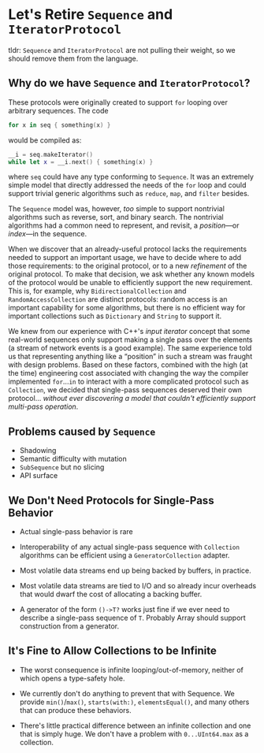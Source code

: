 # Let's Retire `Sequence` and `IteratorProtocol`

tldr: `Sequence` and `IteratorProtocol` are not pulling their weight, so we
should remove them from the language.

## Why do we have `Sequence` and `IteratorProtocol`?

These protocols were originally created to support `for` looping over
arbitrary sequences.  The code 

```swift
for x in seq { something(x) }
```

would be compiled as:

```swift
__i = seq.makeIterator()
while let x = __i.next() { something(x) }
```

where `seq` could have any type conforming to `Sequence`.  It was an
extremely simple model that directly addressed the needs of the `for`
loop and could support trivial generic algorithms such as `reduce`,
`map`, and `filter` besides.

The `Sequence` model was, however, *too* simple to support nontrivial
algorithms such as reverse, sort, and binary search.  The nontrivial
algorithms had a common need to represent, and revisit, a
*position*—or *index*—in the sequence.

When we discover that an already-useful protocol lacks the
requirements needed to support an important usage, we have to decide
where to add those requirements: to the original protocol, or to a new
*refinement* of the original protocol.  To make that decision, we ask
whether any known models of the protocol would be unable to
efficiently support the new requirement.  This is, for example, why
`BidirectionalCollection` and `RandomAccessCollection` are distinct
protocols: random access is an important capability for some
algorithms, but there is no efficient way for important collections
such as `Dictionary` and `String` to support it.

We knew from our experience with C++'s *input iterator* concept that
some real-world sequences only support making a single pass over the
elements (a stream of network events is a good example). The same
experience told us that representing anything like a “position” in
such a stream was fraught with design problems.  Based on these
factors, combined with the high (at the time) engineering cost
associated with changing the way the compiler implemented `for`...`in`
to interact with a more complicated protocol such as `Collection`, we
decided that single-pass sequences deserved their own protocol…
*without ever discovering a model that couldn't efficiently support
multi-pass operation*.

## Problems caused by `Sequence`

- Shadowing
- Semantic difficulty with mutation
- `SubSequence` but no slicing
- API surface

## We Don't Need Protocols for Single-Pass Behavior

- Actual single-pass behavior is rare

- Interoperability of any actual single-pass sequence with
  `Collection` algorithms can be efficient using a
  `GeneratorCollection` adapter.
  
- Most volatile data streams end up being backed by buffers, in
  practice.
  
- Most volatile data streams are tied to I/O and so already incur
  overheads that would dwarf the cost of allocating a backing buffer.

- A generator of the form `()->T?` works just fine if we ever need to
  describe a single-pass sequence of `T`.  Probably Array should
  support construction from a generator.

## It's Fine to Allow Collections to be Infinite

- The worst consequence is infinite looping/out-of-memory, neither of
  which opens a type-safety hole.
  
- We currently don't do anything to prevent that with Sequence.
  We provide `min()`/`max()`, `starts(with:)`, `elementsEqual()`,
  and many others that can produce these behaviors.
  
- There's little practical difference between an infinite collection
  and one that is simply huge.  We don't have a problem with
  `0...UInt64.max` as a collection.
  
